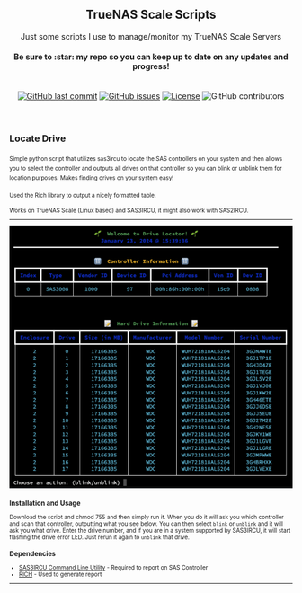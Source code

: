  <h2 align="center">
  TrueNAS Scale Scripts
  </h2>
  <p align="center">
Just some scripts I use to manage/monitor my TrueNAS Scale Servers
  </p>
<h4 align="center">Be sure to  :star:  my repo so you can keep up to date on any updates and progress!</h4>
<br>
<div align="center">
    <a href="https://github.com/rjsears/truenas_scale/commits/main"><img alt="GitHub last commit" src="https://img.shields.io/github/last-commit/rjsears/truenas_scale?style=plastic"></a>
    <a href="https://github.com/rjsears/truenas_scale/issues"><img alt="GitHub issues" src="https://img.shields.io/github/issues/rjsears/truenas_scale?style=plastic"></a>
    <a href="https://github.com/rjsears/truenas_scale/blob/main/LICENSE"><img alt="License" src="https://img.shields.io/github/license/rjsears/truenas_scale?style=plastic"></a>
 <!<img alt="GitHub release (latest by date)" src="https://img.shields.io/github/v/release/rjsears/truenas_scale?style=plastic">
<img alt="GitHub contributors" src="https://img.shields.io/github/contributors/rjsears/truenas_scale?style=plastic">
</h4>
</div><br><br>

### <a name="overview"></a>Locate Drive

<div align="left">
<p align="left"><font size="1">
Simple python script that utilizes sas3ircu to locate the SAS controllers on your
system and then allows you to select the controller and outputs all drives on that
controller so you can blink or unblink them for location purposes. Makes finding
drives on your system easy!

Used the Rich library to output a nicely formatted table.

Works on TrueNAS Scale (Linux based) and SAS3IRCU, it might also work with
SAS2IRCU.
 
 <hr>
 <a name="locate_drives" href="https://github.com/rjsears/truenas_scale"><img src="https://github.com/rjsears/truenas_scale/blob/main/images/locate_drives_screenshot.png" alt="Locate Drives"></a><br>


### <a name="overview"></a>Installation and Usage

Download the script and chmod 755 and then simply run it. When you do it will ask you which controller and scan
that controller, outputting what you see below. You can then select `blink` or `unblink` and it will ask you what
drive. Enter the drive number, and if you are in a system supported by SAS3IRCU, it will start flashing the drive
error LED. Just rerun it again to `unblink` that drive. 



 ### <a name="dependencies"></a>Dependencies
<ul>
 <li><a href="https://support.lenovo.com/us/en/downloads/ds116901-sas3ircu-command-line-utility-for-storage-management-for-linux">SAS3IRCU Command Line Utility</a> - Required to report on SAS Controller</li>
 <li><a href="https://github.com/willmcgugan/rich">RICH</a> - Used to generate report</li>
 
 </ul>
 <hr>
